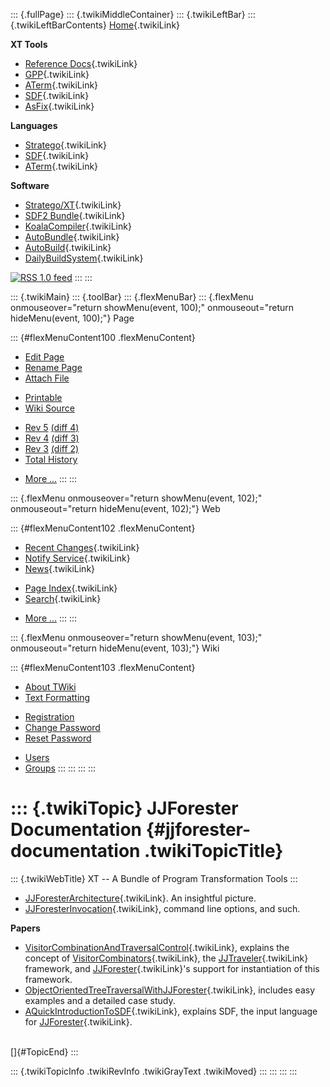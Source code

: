 ::: {.fullPage}
::: {.twikiMiddleContainer}
::: {.twikiLeftBar}
::: {.twikiLeftBarContents}
[Home](WebHome){.twikiLink}

**XT Tools**

-   [Reference Docs](ToolReference){.twikiLink}
-   [GPP](GenericPrettyPrinter){.twikiLink}
-   [ATerm](ATermTools){.twikiLink}
-   [SDF](SdfTools){.twikiLink}
-   [AsFix](AsFixTools){.twikiLink}

**Languages**

-   [Stratego](../Stratego/WebHome){.twikiLink}
-   [SDF](../Sdf/WebHome){.twikiLink}
-   [ATerm](ATermFormat){.twikiLink}

**Software**

-   [Stratego/XT](../Stratego/StrategoDownload){.twikiLink}
-   [SDF2 Bundle](../Sdf/SdfBundle){.twikiLink}
-   [KoalaCompiler](KoalaCompiler){.twikiLink}
-   [AutoBundle](AutoBundle){.twikiLink}
-   [AutoBuild](AutoBuild){.twikiLink}
-   [DailyBuildSystem](DailyBuildSystem){.twikiLink}

[![](http://www.program-transformation.org/twiki/pub/rss.gif "RSS 1.0 feed")](http://www.program-transformation.org/twiki/bin/view/Tools/WebRss?skin=rss)
:::
:::

::: {.twikiMain}
::: {.toolBar}
::: {.flexMenuBar}
::: {.flexMenu onmouseover="return showMenu(event, 100);" onmouseout="return hideMenu(event, 100);"}
Page

::: {#flexMenuContent100 .flexMenuContent}
-   [Edit
    Page](http://www.program-transformation.org/edit/Tools/JJForesterDocumentation?t=1536826787)
-   [Rename
    Page](http://www.program-transformation.org/rename/Tools/JJForesterDocumentation)
-   [Attach
    File](http://www.program-transformation.org/attach/Tools/JJForesterDocumentation)

<!-- -->

-   [Printable](http://www.program-transformation.org/view/Tools/JJForesterDocumentation?skin=print.pattern)
-   [Wiki
    Source](http://www.program-transformation.org/view/Tools/JJForesterDocumentation?skin=text&raw=on&contenttype=text/plain)

<!-- -->

-   [Rev
    5](http://www.program-transformation.org/view/Tools/JJForesterDocumentation?rev=1.5)
    [(diff 4)](http://www.program-transformation.org/rdiff/Tools/JJForesterDocumentation?rev1=1.5&rev2=1.4)
-   [Rev
    4](http://www.program-transformation.org/view/Tools/JJForesterDocumentation?rev=1.4)
    [(diff 3)](http://www.program-transformation.org/rdiff/Tools/JJForesterDocumentation?rev1=1.4&rev2=1.3)
-   [Rev
    3](http://www.program-transformation.org/view/Tools/JJForesterDocumentation?rev=1.3)
    [(diff 2)](http://www.program-transformation.org/rdiff/Tools/JJForesterDocumentation?rev1=1.3&rev2=1.2)
-   [Total
    History](http://www.program-transformation.org/rdiff/Tools/JJForesterDocumentation)

<!-- -->

-   [More
    \...](http://www.program-transformation.org/oops/Tools/JJForesterDocumentation?template=oopsmore&param1=1.5&param2=1.5)
:::
:::

::: {.flexMenu onmouseover="return showMenu(event, 102);" onmouseout="return hideMenu(event, 102);"}
Web

::: {#flexMenuContent102 .flexMenuContent}
-   [Recent Changes](WebChanges){.twikiLink}
-   [Notify Service](WebNotify){.twikiLink}
-   [News](WebNews){.twikiLink}

<!-- -->

-   [Page Index](WebIndex){.twikiLink}
-   [Search](WebSearch){.twikiLink}

<!-- -->

-   [More
    \...](http://www.program-transformation.org/oops/Tools/JJForesterDocumentation?template=oopsmore&param1=1.5&param2=1.5)
:::
:::

::: {.flexMenu onmouseover="return showMenu(event, 103);" onmouseout="return hideMenu(event, 103);"}
Wiki

::: {#flexMenuContent103 .flexMenuContent}
-   [About
    TWiki](http://www.program-transformation.org/view/TWiki/WebHome)
-   [Text
    Formatting](http://www.program-transformation.org/view/TWiki/TextFormattingRules)

<!-- -->

-   [Registration](http://www.program-transformation.org/view/TWiki/TWikiRegistration)
-   [Change
    Password](http://www.program-transformation.org/view/TWiki/ChangePassword)
-   [Reset
    Password](http://www.program-transformation.org/view/TWiki/ResetPassword)

<!-- -->

-   [Users](http://www.program-transformation.org/view/Main/TWikiUsers)
-   [Groups](http://www.program-transformation.org/view/Main/TWikiGroups)
:::
:::
:::
:::

::: {.twikiTopic}
JJForester Documentation {#jjforester-documentation .twikiTopicTitle}
========================

::: {.twikiWebTitle}
XT \-- A Bundle of Program Transformation Tools
:::

-   [JJForesterArchitecture](JJForesterArchitecture){.twikiLink}. An
    insightful picture.
-   [JJForesterInvocation](JJForesterInvocation){.twikiLink}, command
    line options, and such.

**Papers**

-   [VisitorCombinationAndTraversalControl](../Transform/VisitorCombinationAndTraversalControl){.twikiLink},
    explains the concept of
    [VisitorCombinators](../Transform/VisitorCombinators){.twikiLink},
    the [JJTraveler](JJTraveler){.twikiLink} framework, and
    [JJForester](JJForester){.twikiLink}\'s support for instantiation of
    this framework.
-   [ObjectOrientedTreeTraversalWithJJForester](../Transform/ObjectOrientedTreeTraversalWithJJForester){.twikiLink},
    includes easy examples and a detailed case study.
-   [AQuickIntroductionToSDF](../Sdf/AQuickIntroductionToSDF){.twikiLink},
    explains SDF, the input language for
    [JJForester](JJForester){.twikiLink}.

\
[]{#TopicEnd}
:::

::: {.twikiTopicInfo .twikiRevInfo .twikiGrayText .twikiMoved}
:::
:::
:::
:::
